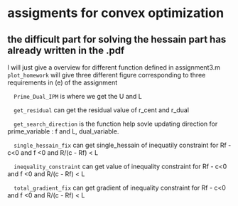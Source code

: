 # assigments for convex optimization
the difficult part for solving the hessain part has already written in the .pdf
---
I will just give a overview for different function defined in assignment3.m
`plot_homework` will give three different figure corresponding to three requirements in (e) of the assignment

`  Prime_Dual_IPM`  is where we get the U and L

`  get_residual`  can get the residual value of r_cent and r_dual

`  get_search_direction` is the function help sovle updating direction for prime_variable : f and L, dual_variable.

`  single_hessain_fix`  can get single_hessain of inequatily constraint for Rf - c<0 and f <0 and R/(c - Rf) < L

`  inequality_constraint`  can get value of inequality constraint for Rf - c<0 and f <0 and R/(c - Rf) < L

`  total_gradient_fix` can get gradient of inequality constraint for Rf - c<0 and f <0 and R/(c - Rf) < L

 

